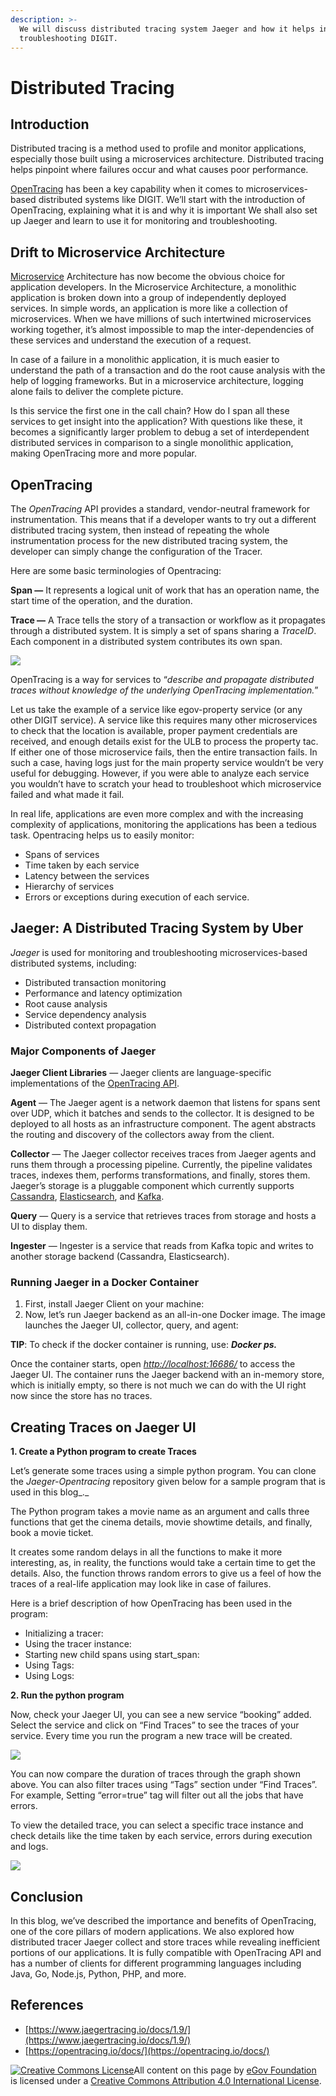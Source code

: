 ```yaml
---
description: >-
  We will discuss distributed tracing system Jaeger and how it helps in
  troubleshooting DIGIT.
---
```


# Distributed Tracing

## Introduction

Distributed tracing is a method used to profile and monitor applications, especially those built using a microservices architecture. Distributed tracing helps pinpoint where failures occur and what causes poor performance.

[OpenTracing](https://opentracing.io/) has been a key capability when it comes to microservices-based distributed systems like DIGIT. We’ll start with the introduction of OpenTracing, explaining what it is and why it is important We shall also set up Jaeger and learn to use it for monitoring and troubleshooting.

## Drift to Microservice Architecture

[Microservice](https://en.wikipedia.org/wiki/Microservices) Architecture has now become the obvious choice for application developers. In the Microservice Architecture, a monolithic application is broken down into a group of independently deployed services. In simple words, an application is more like a collection of microservices. When we have millions of such intertwined microservices working together, it’s almost impossible to map the inter-dependencies of these services and understand the execution of a request.

In case of a failure in a monolithic application, it is much easier to understand the path of a transaction and do the root cause analysis with the help of logging frameworks. But in a microservice architecture, logging alone fails to deliver the complete picture.

Is this service the first one in the call chain? How do I span all these services to get insight into the application? With questions like these, it becomes a significantly larger problem to debug a set of interdependent distributed services in comparison to a single monolithic application, making OpenTracing more and more popular.

## OpenTracing

The _OpenTracing_ API provides a standard, vendor-neutral framework for instrumentation. This means that if a developer wants to try out a different distributed tracing system, then instead of repeating the whole instrumentation process for the new distributed tracing system, the developer can simply change the configuration of the Tracer.

Here are some basic terminologies of Opentracing:

**Span —** It represents a logical unit of work that has an operation name, the start time of the operation, and the duration.

**Trace —** A Trace tells the story of a transaction or workflow as it propagates through a distributed system. It is simply a set of spans sharing a _TraceID_. Each component in a distributed system contributes its own span.

![](../../../.gitbook/assets/image%20%2880%29.png)

OpenTracing is a way for services to “_describe and propagate distributed traces without knowledge of the underlying OpenTracing implementation._”

Let us take the example of a service like egov-property service \(or any other DIGIT service\). A service like this requires many other microservices to check that the location is available, proper payment credentials are received, and enough details exist for the ULB to process the property tac. If either one of those microservice fails, then the entire transaction fails. In such a case, having logs just for the main property service wouldn’t be very useful for debugging. However, if you were able to analyze each service you wouldn’t have to scratch your head to troubleshoot which microservice failed and what made it fail.

In real life, applications are even more complex and with the increasing complexity of applications, monitoring the applications has been a tedious task. Opentracing helps us to easily monitor:

* Spans of services
* Time taken by each service
* Latency between the services
* Hierarchy of services
* Errors or exceptions during execution of each service.

## Jaeger: A Distributed Tracing System by Uber

_Jaeger_ is used for monitoring and troubleshooting microservices-based distributed systems, including:

* Distributed transaction monitoring
* Performance and latency optimization
* Root cause analysis
* Service dependency analysis
* Distributed context propagation

### Major Components of Jaeger

**Jaeger Client Libraries** — Jaeger clients are language-specific implementations of the [OpenTracing API](http://opentracing.io/).

**Agent** — The Jaeger agent is a network daemon that listens for spans sent over UDP, which it batches and sends to the collector. It is designed to be deployed to all hosts as an infrastructure component. The agent abstracts the routing and discovery of the collectors away from the client.

**Collector** — The Jaeger collector receives traces from Jaeger agents and runs them through a processing pipeline. Currently, the pipeline validates traces, indexes them, performs transformations, and finally, stores them. Jaeger’s storage is a pluggable component which currently supports [Cassandra](https://www.jaegertracing.io/docs/1.8/deployment#cassandra), [Elasticsearch](https://www.jaegertracing.io/docs/1.8/deployment#elasticsearch), and [Kafka](https://www.jaegertracing.io/docs/1.8/deployment#kafka).

**Query** — Query is a service that retrieves traces from storage and hosts a UI to display them.

**Ingester** — Ingester is a service that reads from Kafka topic and writes to another storage backend \(Cassandra, Elasticsearch\).

### Running Jaeger in a Docker Container

1. First, install Jaeger Client on your machine:
2. Now, let’s run Jaeger backend as an all-in-one Docker image. The image launches the Jaeger UI, collector, query, and agent:

**TIP**: To check if the docker container is running, use: _**Docker ps.**_

Once the container starts, open [_http://localhost:16686/_](http://127.0.0.1:16686/) to access the Jaeger UI. The container runs the Jaeger backend with an in-memory store, which is initially empty, so there is not much we can do with the UI right now since the store has no traces.

## Creating Traces on Jaeger UI

**1. Create a Python program to create Traces**

Let’s generate some traces using a simple python program. You can clone the _Jaeger-Opentracing_ repository given below for a sample program that is used in this blog_._

The Python program takes a movie name as an argument and calls three functions that get the cinema details, movie showtime details, and finally, book a movie ticket.

It creates some random delays in all the functions to make it more interesting, as, in reality, the functions would take a certain time to get the details. Also, the function throws random errors to give us a feel of how the traces of a real-life application may look like in case of failures.

Here is a brief description of how OpenTracing has been used in the program:

* Initializing a tracer:
* Using the tracer instance:
* Starting new child spans using start\_span:
* Using Tags:
* Using Logs:

**2. Run the python program**

Now, check your Jaeger UI, you can see a new service “booking” added. Select the service and click on “Find Traces” to see the traces of your service. Every time you run the program a new trace will be created.

![](../../../.gitbook/assets/image%20%2881%29.png)

You can now compare the duration of traces through the graph shown above. You can also filter traces using “Tags” section under “Find Traces”. For example, Setting “error=true” tag will filter out all the jobs that have errors.

To view the detailed trace, you can select a specific trace instance and check details like the time taken by each service, errors during execution and logs.

![](../../../.gitbook/assets/image%20%2882%29.png)

## Conclusion

In this blog, we’ve described the importance and benefits of OpenTracing, one of the core pillars of modern applications. We also explored how distributed tracer Jaeger collect and store traces while revealing inefficient portions of our applications. It is fully compatible with OpenTracing API and has a number of clients for different programming languages including Java, Go, Node.js, Python, PHP, and more.

## References

* [https://www.jaegertracing.io/docs/1.9/](https://www.jaegertracing.io/docs/1.9/)
* [https://opentracing.io/docs/](https://opentracing.io/docs/)

[![Creative Commons License](https://i.creativecommons.org/l/by/4.0/80x15.png)​](http://creativecommons.org/licenses/by/4.0/)All content on this page by [eGov Foundation](https://egov.org.in/) is licensed under a [Creative Commons Attribution 4.0 International License](http://creativecommons.org/licenses/by/4.0/).

